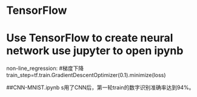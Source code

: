 # TensorFlow
Use TensorFlow to create neural network
use jupyter to open ipynb
=======================================
non-line_regression:
#梯度下降
train_step=tf.train.GradientDescentOptimizer(0.1).minimize(loss)

##CNN-MNIST.ipynb
s用了CNN后，第一轮train的数字识别准确率达到94%。

